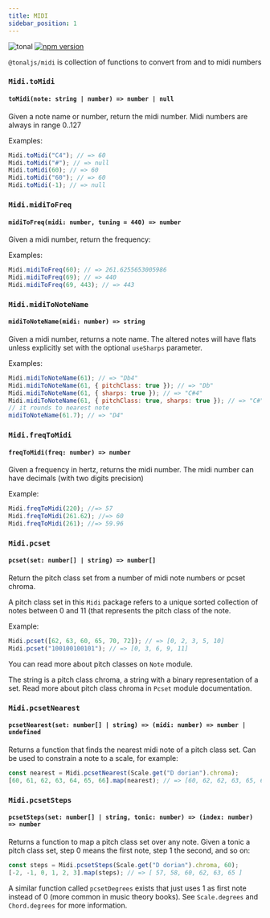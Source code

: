 ```yaml
---
title: MIDI
sidebar_position: 1
---
```


![tonal](https://img.shields.io/badge/@tonaljs-midi-yellow.svg?style=flat-square) [![npm version](https://img.shields.io/npm/v/@tonaljs/midi.svg?style=flat-square)](https://www.npmjs.com/package/@tonaljs/midi)

`@tonaljs/midi` is collection of functions to convert from and to midi numbers

### `Midi.toMidi`

#### `toMidi(note: string | number) => number | null`

Given a note name or number, return the midi number. Midi numbers are always in range 0..127

Examples:

```js
Midi.toMidi("C4"); // => 60
Midi.toMidi("#"); // => null
Midi.toMidi(60); // => 60
Midi.toMidi("60"); // => 60
Midi.toMidi(-1); // => null
```

### `Midi.midiToFreq`

#### `midiToFreq(midi: number, tuning = 440) => number`

Given a midi number, return the frequency:

Examples:

```js
Midi.midiToFreq(60); // => 261.6255653005986
Midi.midiToFreq(69); // => 440
Midi.midiToFreq(69, 443); // => 443
```

### `Midi.midiToNoteName`

#### `midiToNoteName(midi: number) => string`

Given a midi number, returns a note name. The altered notes will have flats unless explicitly set with the optional `useSharps` parameter.

Examples:

```js
Midi.midiToNoteName(61); // => "Db4"
Midi.midiToNoteName(61, { pitchClass: true }); // => "Db"
Midi.midiToNoteName(61, { sharps: true }); // => "C#4"
Midi.midiToNoteName(61, { pitchClass: true, sharps: true }); // => "C#"
// it rounds to nearest note
midiToNoteName(61.7); // => "D4"
```

### `Midi.freqToMidi`

#### `freqToMidi(freq: number) => number`

Given a frequency in hertz, returns the midi number. The midi number can have decimals (with two digits precision)

Example:

```js
Midi.freqToMidi(220); //=> 57
Midi.freqToMidi(261.62); //=> 60
Midi.freqToMidi(261); //=> 59.96
```

### `Midi.pcset`

#### `pcset(set: number[] | string) => number[]`

Return the pitch class set from a number of midi note numbers or pcset chroma.

A pitch class set in this `Midi` package refers to a unique sorted collection of notes between 0 and 11 (that represents the pitch class of the note.

Example:

```js
Midi.pcset([62, 63, 60, 65, 70, 72]); // => [0, 2, 3, 5, 10]
Midi.pcset("100100100101"); // => [0, 3, 6, 9, 11]
```

You can read more about pitch classes on `Note` module.

The string is a pitch class chroma, a string with a binary representation of a set. Read more about pitch class chroma in `Pcset` module documentation.

### `Midi.pcsetNearest`

#### `pcsetNearest(set: number[] | string) => (midi: number) => number | undefined`

Returns a function that finds the nearest midi note of a pitch class set. Can be used to constrain a note to a scale, for example:

```js
const nearest = Midi.pcsetNearest(Scale.get("D dorian").chroma);
[60, 61, 62, 63, 64, 65, 66].map(nearest); // => [60, 62, 62, 63, 65, 65, 67]
```

### `Midi.pcsetSteps`

#### `pcsetSteps(set: number[] | string, tonic: number) => (index: number) => number`

Returns a function to map a pitch class set over any note. Given a tonic a pitch class set, step 0 means the first note, step 1 the second, and so on:

```js
const steps = Midi.pcsetSteps(Scale.get("D dorian").chroma, 60);
[-2, -1, 0, 1, 2, 3].map(steps); // => [ 57, 58, 60, 62, 63, 65 ]
```

A similar function called `pcsetDegrees` exists that just uses 1 as first note instead of 0 (more common in music theory books). See `Scale.degrees` and `Chord.degrees` for more information.
